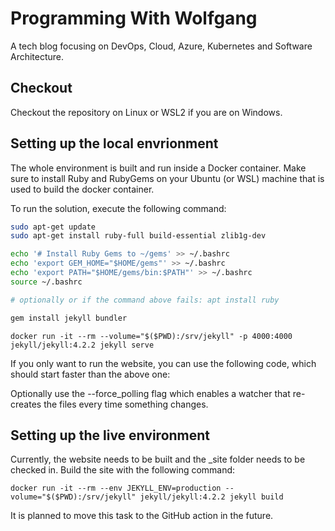 # Programming With Wolfgang

A tech blog focusing on DevOps, Cloud, Azure, Kubernetes and Software Architecture.

## Checkout

Checkout the repository on Linux or WSL2 if you are on Windows. 

## Setting up the local envrionment

The whole environment is built and run inside a Docker container. Make sure to install Ruby and RubyGems on your Ubuntu (or WSL) machine that is used to build the docker container. 

To run the solution, execute the following command:

```bash
sudo apt-get update
sudo apt-get install ruby-full build-essential zlib1g-dev

echo '# Install Ruby Gems to ~/gems' >> ~/.bashrc
echo 'export GEM_HOME="$HOME/gems"' >> ~/.bashrc
echo 'export PATH="$HOME/gems/bin:$PATH"' >> ~/.bashrc
source ~/.bashrc

# optionally or if the command above fails: apt install ruby

gem install jekyll bundler
```

```terminal
docker run -it --rm --volume="$($PWD):/srv/jekyll" -p 4000:4000 jekyll/jekyll:4.2.2 jekyll serve
```
If you only want to run the website, you can use the following code, which should start faster than the above one:

Optionally use the --force_polling flag which enables a watcher that re-creates the files every time something changes.

## Setting up the live environment

Currently, the website needs to be built and the _site folder needs to be checked in. Build the site with the following command:

```terminal
docker run -it --rm --env JEKYLL_ENV=production --volume="$($PWD):/srv/jekyll" jekyll/jekyll:4.2.2 jekyll build
```

It is planned to move this task to the GitHub action in the future.